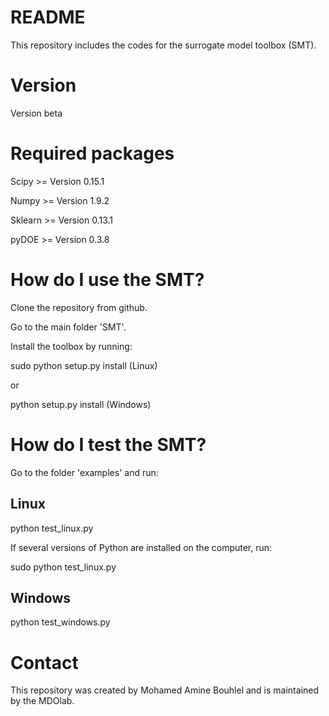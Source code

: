 # README
This repository includes the codes for the surrogate model toolbox (SMT).

# Version
Version beta

# Required packages
Scipy    >= Version 0.15.1

Numpy    >= Version 1.9.2

Sklearn  >= Version 0.13.1

pyDOE >= Version 0.3.8

# How do I use the SMT?
Clone the repository from github.

Go to the main folder 'SMT'.

Install the toolbox by running:

sudo python setup.py install        (Linux)

or 

python setup.py install             (Windows)

# How do I test the SMT?

Go to the folder 'examples' and run:
## Linux
python test_linux.py

If several versions of Python are installed on the computer, run: 

sudo python test_linux.py

## Windows
python test_windows.py

# Contact
This repository was created by Mohamed Amine Bouhlel and is maintained by the MDOlab.